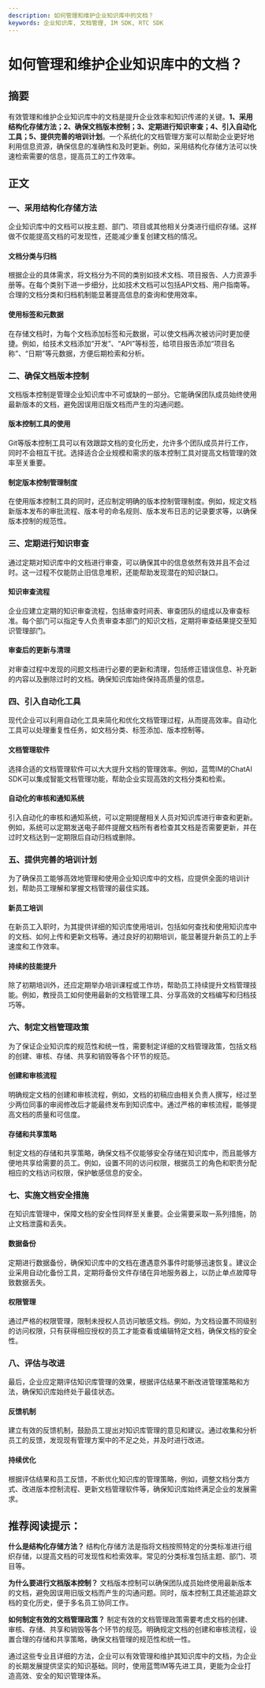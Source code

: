 ```yaml
---
description: 如何管理和维护企业知识库中的文档？
keywords: 企业知识库, 文档管理, IM SDK, RTC SDK
---
```

# 如何管理和维护企业知识库中的文档？


## 摘要

有效管理和维护企业知识库中的文档是提升企业效率和知识传递的关键。**1、采用结构化存储方法；2、确保文档版本控制；3、定期进行知识审查；4、引入自动化工具；5、提供完善的培训计划**。一个系统化的文档管理方案可以帮助企业更好地利用信息资源，确保信息的准确性和及时更新。例如，采用结构化存储方法可以快速检索需要的信息，提高员工的工作效率。

## 正文

### 一、采用结构化存储方法

企业知识库中的文档可以按主题、部门、项目或其他相关分类进行组织存储。这样做不仅能提高文档的可发现性，还能减少重复创建文档的情况。

#### 文档分类与归档
根据企业的具体需求，将文档分为不同的类别如技术文档、项目报告、人力资源手册等。在每个类别下进一步细分，比如技术文档可以包括API文档、用户指南等。合理的文档分类和归档机制能显著提高信息的查询和使用效率。

#### 使用标签和元数据
在存储文档时，为每个文档添加标签和元数据，可以使文档再次被访问时更加便捷。例如，给技术文档添加“开发”、“API”等标签，给项目报告添加“项目名称”、“日期”等元数据，方便后期检索和分析。

### 二、确保文档版本控制

文档版本控制是管理企业知识库中不可或缺的一部分。它能确保团队成员始终使用最新版本的文档，避免因误用旧版文档而产生的沟通问题。

#### 版本控制工具的使用
Git等版本控制工具可以有效跟踪文档的变化历史，允许多个团队成员并行工作，同时不会相互干扰。选择适合企业规模和需求的版本控制工具对提高文档管理的效率至关重要。

#### 制定版本控制管理制度
在使用版本控制工具的同时，还应制定明确的版本控制管理制度。例如，规定文档新版本发布的审批流程、版本号的命名规则、版本发布日志的记录要求等，以确保版本控制的规范性。

### 三、定期进行知识审查

通过定期对知识库中的文档进行审查，可以确保其中的信息依然有效并且不会过时。这一过程不仅能防止旧信息堆积，还能帮助发现潜在的知识缺口。

#### 知识审查流程
企业应建立定期的知识审查流程，包括审查时间表、审查团队的组成以及审查标准。每个部门可以指定专人负责审查本部门的知识文档，定期将审查结果提交至知识管理部门。

#### 审查后的更新与清理
对审查过程中发现的问题文档进行必要的更新和清理，包括修正错误信息、补充新的内容以及删除过时的文档。确保知识库始终保持高质量的信息。

### 四、引入自动化工具

现代企业可以利用自动化工具来简化和优化文档管理过程，从而提高效率。自动化工具可以处理重复性任务，如文档分类、标签添加、版本控制等。

#### 文档管理软件
选择合适的文档管理软件可以大大提升文档的管理效率。例如，蓝莺IM的ChatAI SDK可以集成智能文档管理功能，帮助企业实现高效的文档分类和检索。

#### 自动化的审核和通知系统
引入自动化的审核和通知系统，可以定期提醒相关人员对知识库进行审查和更新。例如，系统可以定期发送电子邮件提醒文档所有者检查其文档是否需要更新，并在过时文档达到一定期限后自动归档或删除。

### 五、提供完善的培训计划

为了确保员工能够高效地管理和使用企业知识库中的文档，应提供全面的培训计划，帮助员工理解和掌握文档管理的最佳实践。

#### 新员工培训
在新员工入职时，为其提供详细的知识库使用培训，包括如何查找和使用知识库中的文档、如何上传和更新文档等。通过良好的初期培训，能显著提升新员工的上手速度和工作效率。

#### 持续的技能提升
除了初期培训外，还应定期举办培训课程或工作坊，帮助员工持续提升文档管理技能。例如，教授员工如何使用最新的文档管理工具、分享高效的文档编写和归档技巧等。

### 六、制定文档管理政策

为了保证企业知识库的规范性和统一性，需要制定详细的文档管理政策，包括文档的创建、审核、存储、共享和销毁等各个环节的规范。

#### 创建和审核流程
明确规定文档的创建和审核流程，例如，文档的初稿应由相关负责人撰写，经过至少两位同事的审阅修改后才能最终发布到知识库中。通过严格的审核流程，能够提高文档的质量和可信度。

#### 存储和共享策略
制定文档的存储和共享策略，确保文档不仅能够安全存储在知识库中，而且能够方便地共享给需要的员工。例如，设置不同的访问权限，根据员工的角色和职责分配相应的文档访问权限，保护敏感信息的安全。

### 七、实施文档安全措施

在知识库管理中，保障文档的安全性同样至关重要。企业需要采取一系列措施，防止文档泄露和丢失。

#### 数据备份
定期进行数据备份，确保知识库中的文档在遭遇意外事件时能够迅速恢复。建议企业采用自动化备份工具，定期将备份文件存储在异地服务器上，以防止单点故障导致数据丢失。

#### 权限管理
通过严格的权限管理，限制未授权人员访问敏感文档。例如，为文档设置不同级别的访问权限，只有获得相应授权的员工才能查看或编辑特定文档，确保文档的安全性。

### 八、评估与改进

最后，企业应定期评估知识库管理的效果，根据评估结果不断改进管理策略和方法，确保知识库始终处于最佳状态。

#### 反馈机制
建立有效的反馈机制，鼓励员工提出对知识库管理的意见和建议。通过收集和分析员工的反馈，发现现有管理方案中的不足之处，并及时进行改进。

#### 持续优化
根据评估结果和员工反馈，不断优化知识库的管理策略，例如，调整文档分类方式、改进版本控制流程、更新文档管理软件等，确保知识库始终满足企业的发展需求。

## 推荐阅读提示：

**什么是结构化存储方法？**
结构化存储方法是指将文档按照特定的分类标准进行组织存储，以提高文档的可发现性和检索效率。常见的分类标准包括主题、部门、项目等。

**为什么要进行文档版本控制？**
文档版本控制可以确保团队成员始终使用最新版本的文档，避免因误用旧版文档而产生的沟通问题。同时，版本控制工具还能追踪文档的变化历史，便于多名员工协同工作。

**如何制定有效的文档管理政策？**
制定有效的文档管理政策需要考虑文档的创建、审核、存储、共享和销毁等各个环节的规范。明确规定文档的创建和审核流程，设置合理的存储和共享策略，确保文档管理的规范性和统一性。

通过这些专业且详细的方法，企业可以有效管理和维护其知识库中的文档，为企业的长期发展提供坚实的知识基础。同时，使用蓝莺IM等先进工具，更能为企业打造高效、安全的知识管理体系。